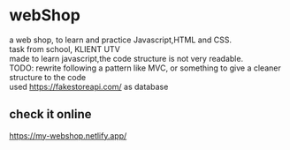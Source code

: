 # webShop </br>
a web shop, to learn and practice Javascript,HTML and CSS.</br>
task from school, KLIENT UTV</br>
made to learn javascript,the code structure is not very readable. </br>
TODO: rewrite following a pattern like MVC, or something to give a cleaner structure to the code</br>
used https://fakestoreapi.com/ as database</br>
## check it online </br>

https://my-webshop.netlify.app/